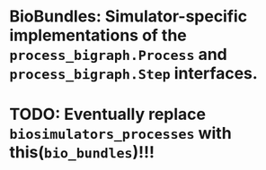 # BioBundles: Simulator-specific implementations of the `process_bigraph.Process` and `process_bigraph.Step` interfaces.

# **TODO: Eventually replace `biosimulators_processes` with this(`bio_bundles`)!!!**